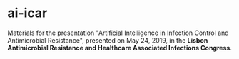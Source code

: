 # ai-icar

Materials for the presentation "Artificial Intelligence in Infection Control and Antimicrobial Resistance", presented on May 24, 2019, in the **Lisbon Antimicrobial Resistance and Healthcare Associated Infections Congress**.

